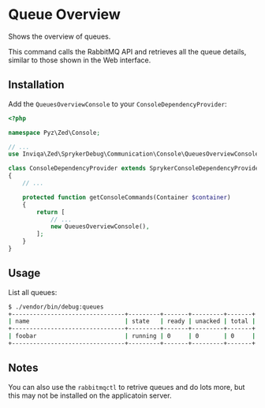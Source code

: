 Queue Overview
==============

Shows the overview of queues.

This command calls the RabbitMQ API and retrieves all the queue details,
similar to those shown in the Web interface.

Installation
------------

Add the `QueuesOverviewConsole` to your `ConsoleDependencyProvider`:

```php
<?php

namespace Pyz\Zed\Console;

// ...
use Inviqa\Zed\SprykerDebug\Communication\Console\QueuesOverviewConsole;

class ConsoleDependencyProvider extends SprykerConsoleDependencyProvider
{
    // ...

    protected function getConsoleCommands(Container $container)
    {
        return [
            // ...
            new QueuesOverviewConsole(),
        ];
    }
}
```

Usage
-----

List all queues:

```bash
$ ./vendor/bin/debug:queues
+--------------------------------+---------+-------+---------+-------+
| name                           | state   | ready | unacked | total |
+--------------------------------+---------+-------+---------+-------+
| foobar                         | running | 0     | 0       | 0     |
+--------------------------------+---------+-------+---------+-------+
```

Notes
-----

You can also use the `rabbitmqctl` to retrive queues and do lots more, but this
may not be installed on the applicatoin server.
